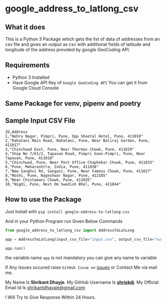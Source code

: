 # google_address_to_latlong_csv

## What it does

This is a Python 3 Package which gets the list of data of addresses from an csv file and gives an output as csv with additional fields of latitude and longitude of the address provided by google GeoCoding API.

## Requirements

- Python 3 Installed
- Have Google API Key of `Google GeoCoding API` You can get it from Google Cloud Console


## Same Package for venv, pipenv and poetry

## Sample Input CSV File

```csv
ID,Address
1,"Nehru Nagar, Pimpri, Pune, Opp Sheetal Hotel, Pune, 411018"
2,"Rahatani Main Road, Rahatani, Pune, Near Baliraj Garden, Pune, 411017"
3,"Chinchwad East, Pune, Near Thermax Chowk, Pune, 411019"
4,"Shop No 7/61/2, Tapavan Road, Pimpri Gaon-Pimpri, Pune, Near Tapavan, Pune, 411018"
5,"Chinchwad, Pune, Near Post Office Chaphekar Chowk, Pune, 411033"
6,"Pune, Maharashtra, India, Pune, 411038"
7,"New Sanghvi Rd, Sangavi, Pune, Near Famous Chowk, Pune, 411027"
8,"Moshi, Pune, Nageshwar Nagar, Pune, 412105"
9,"Near Chintamani Chowk, Pune, 411035"
10,"Nigdi, Pune, Next Om Swadish Bhel, Pune, 411044"
```

## How to use the Package

Just Install with `pip install google-address-to-latlong-csv`

And in your Python Program run Given Below Commands

```python
from google_address_to_latlong_csv import AddressToLatLong

app = AddressToLatLong(input_csv_file="input.csv", output_csv_file="output.csv", google_api_key="google_api_key")

app.run()
```

the variable name `app` is not mandatory you can give any name to variable

If Any Issues occured raise `GitHub Issue on` [issues](https://github.com/shriekdj/google_address_to_latlong_csv) or Contact Me via mail me.

My Name Is **Shrikant Dhayje**.
My GitHub Username Is **[shriekdj](https://github.com/shriekdj)**.
My Official Email Id Is [shrikantdhayaje@gmail.com](mailto:shrikantdhayaje@gmail.com)

I Will Try to Give Response Within 24 Hours.
